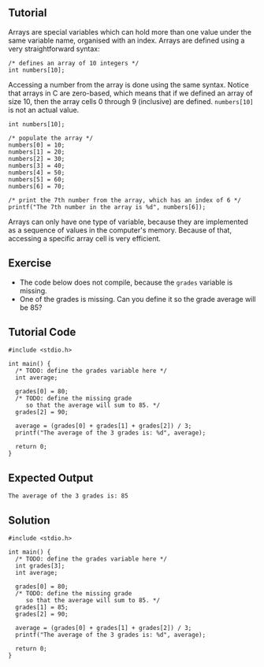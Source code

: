 Tutorial
--------

Arrays are special variables which can hold more than one value under the same variable name, organised with an index. Arrays are defined using a very
straightforward syntax:

    /* defines an array of 10 integers */
    int numbers[10];

Accessing a number from the array is done using the same syntax. Notice that arrays in C are zero-based, which means that if we
defined an array of size 10, then the array cells 0 through 9 (inclusive) are defined. `numbers[10]` is not an actual value.

    int numbers[10];

    /* populate the array */
    numbers[0] = 10;
    numbers[1] = 20;
    numbers[2] = 30;
    numbers[3] = 40;
    numbers[4] = 50;
    numbers[5] = 60;
    numbers[6] = 70;

    /* print the 7th number from the array, which has an index of 6 */
    printf("The 7th number in the array is %d", numbers[6]);

Arrays can only have one type of variable, because they are implemented as a sequence of values in the computer's memory.
Because of that, accessing a specific array cell is very efficient.

Exercise
--------

* The code below does not compile, because the `grades` variable is missing. 
* One of the grades is missing. Can you define it so the grade average will be 85?

Tutorial Code
-------------

    #include <stdio.h>

    int main() {
      /* TODO: define the grades variable here */
      int average;

      grades[0] = 80;
      /* TODO: define the missing grade
         so that the average will sum to 85. */
      grades[2] = 90;

      average = (grades[0] + grades[1] + grades[2]) / 3;
      printf("The average of the 3 grades is: %d", average);

      return 0;
    }

Expected Output
---------------

    The average of the 3 grades is: 85

Solution
--------

    #include <stdio.h>

    int main() {
      /* TODO: define the grades variable here */
      int grades[3];
      int average;

      grades[0] = 80;
      /* TODO: define the missing grade
         so that the average will sum to 85. */
      grades[1] = 85;
      grades[2] = 90;

      average = (grades[0] + grades[1] + grades[2]) / 3;
      printf("The average of the 3 grades is: %d", average);

      return 0;
    }
